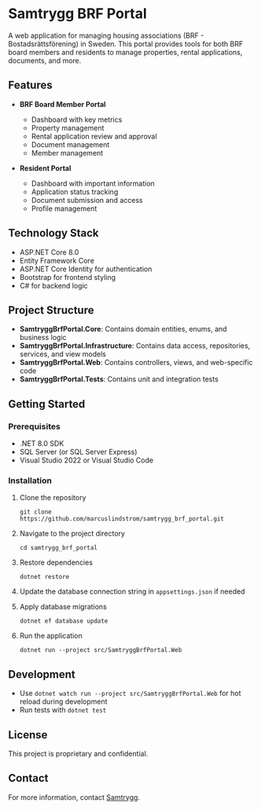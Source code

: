# Samtrygg BRF Portal

A web application for managing housing associations (BRF - Bostadsrättsförening) in Sweden. This portal provides tools for both BRF board members and residents to manage properties, rental applications, documents, and more.

## Features

- **BRF Board Member Portal**
  - Dashboard with key metrics
  - Property management
  - Rental application review and approval
  - Document management
  - Member management

- **Resident Portal**
  - Dashboard with important information
  - Application status tracking
  - Document submission and access
  - Profile management

## Technology Stack

- ASP.NET Core 8.0
- Entity Framework Core
- ASP.NET Core Identity for authentication
- Bootstrap for frontend styling
- C# for backend logic

## Project Structure

- **SamtryggBrfPortal.Core**: Contains domain entities, enums, and business logic
- **SamtryggBrfPortal.Infrastructure**: Contains data access, repositories, services, and view models
- **SamtryggBrfPortal.Web**: Contains controllers, views, and web-specific code
- **SamtryggBrfPortal.Tests**: Contains unit and integration tests

## Getting Started

### Prerequisites

- .NET 8.0 SDK
- SQL Server (or SQL Server Express)
- Visual Studio 2022 or Visual Studio Code

### Installation

1. Clone the repository
   ```
   git clone https://github.com/marcuslindstrom/samtrygg_brf_portal.git
   ```

2. Navigate to the project directory
   ```
   cd samtrygg_brf_portal
   ```

3. Restore dependencies
   ```
   dotnet restore
   ```

4. Update the database connection string in `appsettings.json` if needed

5. Apply database migrations
   ```
   dotnet ef database update
   ```

6. Run the application
   ```
   dotnet run --project src/SamtryggBrfPortal.Web
   ```

## Development

- Use `dotnet watch run --project src/SamtryggBrfPortal.Web` for hot reload during development
- Run tests with `dotnet test`

## License

This project is proprietary and confidential.

## Contact

For more information, contact [Samtrygg](https://www.samtrygg.se/).
